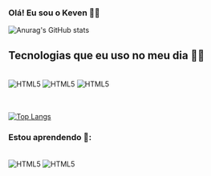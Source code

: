 ### Olá! Eu sou o Keven ✌🏼
![Anurag's GitHub stats](https://github-readme-stats.vercel.app/api?username=Keven-Costa&show_icons=true&theme=dracula)

## Tecnologias que eu uso no meu dia 🧑‍💻

<div style= "display: inline_block"><br>
    <img align= "center"alt= "HTML5"src= "https://img.shields.io/badge/HTML5-E34F26?style=for-the-badge&logo=html5&logoColor=white" />
    <img align= "center"alt= "HTML5"src= "https://img.shields.io/badge/CSS3-1572B6?style=for-the-badge&logo=css3&logoColor=white" />
    <img align= "center"alt= "HTML5"src= "https://img.shields.io/badge/JavaScript-F7DF1E?style=for-the-badge&logo=javascript&logoColor=black" />
</div><br><br>

[![Top Langs](https://github-readme-stats.vercel.app/api/top-langs/?username=Keven-Costa&theme=dracula&layout=compact)](https://github.com/anuraghazra/github-readme-stats)


### Estou aprendendo 📒:
<div style= "display: inline_block"><br>
    <img align= "center"alt= "HTML5"src= "https://img.shields.io/badge/Node.js-43853D?style=for-the-badge&logo=node.js&logoColor=white" />
    <img align= "center"alt= "HTML5"src= "https://img.shields.io/badge/Kotlin-0095D5?&style=for-the-badge&logo=kotlin&logoColor=white" />
